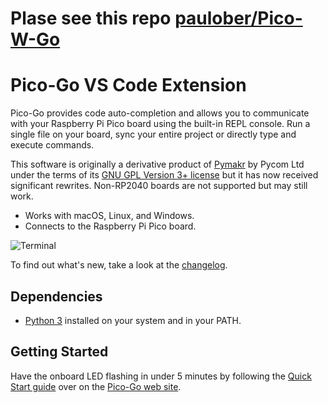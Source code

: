 # Plase see this repo [paulober/Pico-W-Go](https://github.com/paulober/Pico-W-Go)

#  Pico-Go VS Code Extension 

Pico-Go provides code auto-completion and allows  you to communicate with your Raspberry Pi Pico board using the built-in REPL console. Run a single file on your board, sync your entire project or directly type and execute commands.

This software is originally a derivative product of [Pymakr](https://marketplace.visualstudio.com/items?itemName=pycom.Pymakr) by Pycom Ltd under the terms of its [GNU GPL Version 3+ license](LICENSE.md) but it has now received significant rewrites. Non-RP2040 boards are not supported but may still work.

- Works with macOS, Linux, and Windows.
- Connects to the Raspberry Pi Pico board.

![Terminal](https://github.com/cpwood/Pico-Go/blob/main/images/autocomplete.gif?raw=true)

To find out what's new, take a look at the [changelog](CHANGELOG.md).

## Dependencies

* [Python 3](https://www.python.org/downloads/) installed on your system and in your PATH.

## Getting Started

Have the onboard LED flashing in under 5 minutes by following the [Quick Start guide](http://pico-go.net/docs/start/quick/) over on the [Pico-Go web site](http://pico-go.net).
